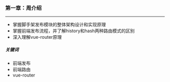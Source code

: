 ### 第一章：周介绍

------

- 掌握脚手架发布模块的整体架构设计和实现原理
- 掌握前端发布流程，并了解history和hash两种路由模式的区别
- 深入理解vue-router原理

##### 关键词

- 前端发布
- 前端路由
- vue-router

